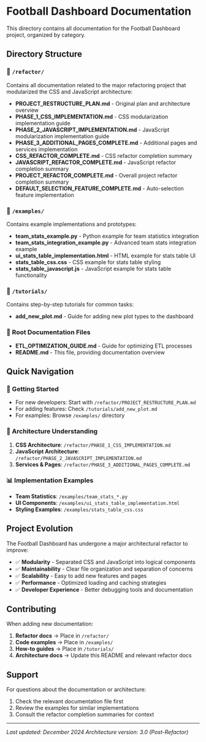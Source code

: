 # Football Dashboard Documentation

This directory contains all documentation for the Football Dashboard project, organized by category.

## Directory Structure

### 📁 `/refactor/`
Contains all documentation related to the major refactoring project that modularized the CSS and JavaScript architecture:

- **PROJECT_RESTRUCTURE_PLAN.md** - Original plan and architecture overview
- **PHASE_1_CSS_IMPLEMENTATION.md** - CSS modularization implementation guide
- **PHASE_2_JAVASCRIPT_IMPLEMENTATION.md** - JavaScript modularization implementation guide  
- **PHASE_3_ADDITIONAL_PAGES_COMPLETE.md** - Additional pages and services implementation
- **CSS_REFACTOR_COMPLETE.md** - CSS refactor completion summary
- **JAVASCRIPT_REFACTOR_COMPLETE.md** - JavaScript refactor completion summary
- **PROJECT_REFACTOR_COMPLETE.md** - Overall project refactor completion summary
- **DEFAULT_SELECTION_FEATURE_COMPLETE.md** - Auto-selection feature implementation

### 📁 `/examples/`
Contains example implementations and prototypes:

- **team_stats_example.py** - Python example for team statistics integration
- **team_stats_integration_example.py** - Advanced team stats integration example
- **ui_stats_table_implementation.html** - HTML example for stats table UI
- **stats_table_css.css** - CSS example for stats table styling
- **stats_table_javascript.js** - JavaScript example for stats table functionality

### 📁 `/tutorials/`
Contains step-by-step tutorials for common tasks:

- **add_new_plot.md** - Guide for adding new plot types to the dashboard

### 📄 Root Documentation Files

- **ETL_OPTIMIZATION_GUIDE.md** - Guide for optimizing ETL processes
- **README.md** - This file, providing documentation overview

## Quick Navigation

### 🚀 Getting Started
- For new developers: Start with `/refactor/PROJECT_RESTRUCTURE_PLAN.md`
- For adding features: Check `/tutorials/add_new_plot.md`
- For examples: Browse `/examples/` directory

### 🔧 Architecture Understanding
1. **CSS Architecture**: `/refactor/PHASE_1_CSS_IMPLEMENTATION.md`
2. **JavaScript Architecture**: `/refactor/PHASE_2_JAVASCRIPT_IMPLEMENTATION.md`
3. **Services & Pages**: `/refactor/PHASE_3_ADDITIONAL_PAGES_COMPLETE.md`

### 📊 Implementation Examples
- **Team Statistics**: `/examples/team_stats_*.py`
- **UI Components**: `/examples/ui_stats_table_implementation.html`
- **Styling Examples**: `/examples/stats_table_css.css`

## Project Evolution

The Football Dashboard has undergone a major architectural refactor to improve:

- ✅ **Modularity** - Separated CSS and JavaScript into logical components
- ✅ **Maintainability** - Clear file organization and separation of concerns  
- ✅ **Scalability** - Easy to add new features and pages
- ✅ **Performance** - Optimized loading and caching strategies
- ✅ **Developer Experience** - Better debugging tools and documentation

## Contributing

When adding new documentation:

1. **Refactor docs** → Place in `/refactor/`
2. **Code examples** → Place in `/examples/`
3. **How-to guides** → Place in `/tutorials/`
4. **Architecture docs** → Update this README and relevant refactor docs

## Support

For questions about the documentation or architecture:

1. Check the relevant documentation file first
2. Review the examples for similar implementations
3. Consult the refactor completion summaries for context

---

*Last updated: December 2024*
*Architecture version: 3.0 (Post-Refactor)*
